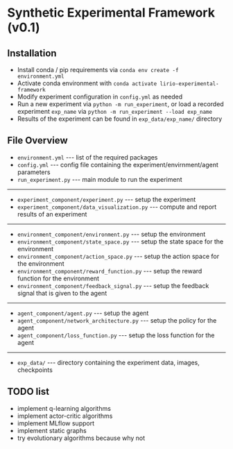 # Synthetic Experimental Framework (v0.1)

## Installation
* Install conda / pip requirements via `conda env create -f environment.yml`
* Activate conda environment with `conda activate lirio-experimental-framework`
* Modify experiment configuration in `config.yml` as needed
* Run a new experiment via `python -m run_experiment`, or load a recorded experiment `exp_name` via `python -m run_experiment --load exp_name`
* Results of the experiment can be found in `exp_data/exp_name/` directory

## File Overview
* `environment.yml` --- list of the required packages
* `config.yml` --- config file containing the experiment/envirnment/agent parameters
* `run_experiment.py` --- main module to run the experiment
---
* `experiment_component/experiment.py` --- setup the experiment
* `experiment_component/data_visualization.py` --- compute and report results of an experiment
---
* `environment_component/environment.py` --- setup the environment
* `environment_component/state_space.py` --- setup the state space for the environment
* `environment_component/action_space.py` --- setup the action space for the environment
* `environment_component/reward_function.py` --- setup the reward function for the environment
* `environment_component/feedback_signal.py` --- setup the feedback signal that is given to the agent
---
* `agent_component/agent.py` --- setup the agent
* `agent_component/network_architecture.py` --- setup the policy for the agent
* `agent_component/loss_function.py` --- setup the loss function for the agent
---
* `exp_data/` --- directory containing the experiment data, images, checkpoints

## TODO list
* implement q-learning algorithms
* implement actor-critic algorithms
* implement MLflow support
* implement static graphs
* try evolutionary algorithms because why not
